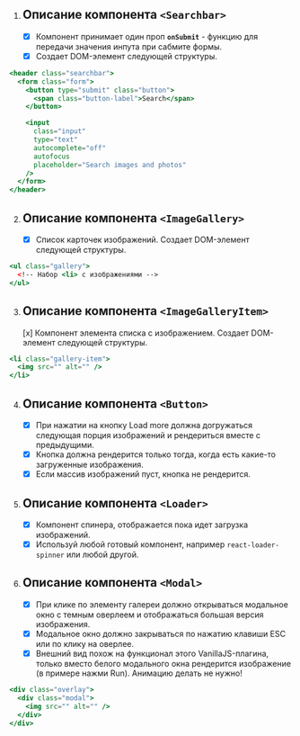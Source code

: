 1. ## Описание компонента `<Searchbar>`

   - [x] Компонент принимает один проп **`onSubmit`** - функцию для передачи
         значения инпута при сабмите формы.
   - [x] Создает DOM-элемент следующей структуры.

```jsx
<header class="searchbar">
  <form class="form">
    <button type="submit" class="button">
      <span class="button-label">Search</span>
    </button>

    <input
      class="input"
      type="text"
      autocomplete="off"
      autofocus
      placeholder="Search images and photos"
    />
  </form>
</header>
```

2. ## Описание компонента `<ImageGallery>`

   - [x] Список карточек изображений. Создает DOM-элемент следующей структуры.

```jsx
<ul class="gallery">
  <!-- Набор <li> с изображениями -->
</ul>
```

3. ## Описание компонента `<ImageGalleryItem>`

   [x] Компонент элемента списка с изображением. Создает DOM-элемент следующей
   структуры.

```jsx
<li class="gallery-item">
  <img src="" alt="" />
</li>
```

4. ## Описание компонента `<Button>`

   - [x] При нажатии на кнопку Load more должна догружаться следующая порция
         изображений и рендериться вместе с предыдущими.
   - [x] Кнопка должна рендерится только тогда, когда есть какие-то загруженные
         изображения.
   - [x] Если массив изображений пуст, кнопка не рендерится.

5. ## Описание компонента `<Loader>`

   - [x] Компонент спинера, отображается пока идет загрузка изображений.
   - [x] Используй любой готовый компонент, например `react-loader-spinner` или
         любой другой.

6. ## Описание компонента `<Modal>`

   - [x] При клике по элементу галереи должно открываться модальное окно с
         темным оверлеем и отображаться большая версия изображения.
   - [x] Модальное окно должно закрываться по нажатию клавиши ESC или по клику
         на оверлее.
   - [x] Внешний вид похож на функционал этого VanillaJS-плагина, только вместо
         белого модального окна рендерится изображение (в примере нажми Run).
         Анимацию делать не нужно!

```jsx
<div class="overlay">
  <div class="modal">
    <img src="" alt="" />
  </div>
</div>
```
